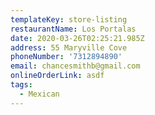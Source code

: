 ```yaml
---
templateKey: store-listing
restaurantName: Los Portalas
date: 2020-03-26T02:25:21.985Z
address: 55 Maryville Cove
phoneNumber: '7312894890'
email: chancesmithb@gmail.com
onlineOrderLink: asdf
tags:
  - Mexican
---
```

